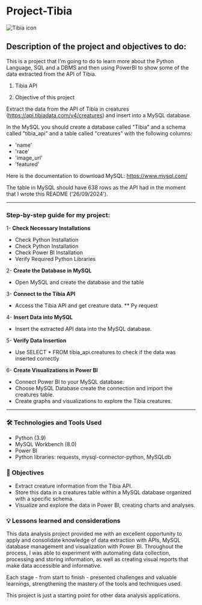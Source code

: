 # Project-Tibia

![Tibia icon](https://www.tibiabr.com/wp-content/uploads/2017/12/TibiaDragonLogo_HighRes.png)

## Description of the project and objectives to do:

This is a project that I'm going to do to learn more about the Python Language, SQL and a DBMS and then using PowerBI to show some of the data extracted from the API of Tibia.

1. Tibia API

2. Objective of this project

Extract the data from the API of Tibia in creatures (https://api.tibiadata.com/v4/creatures) and insert into a MySQL database.

In the MySQL you should create a database called "Tibia" and a schema called "tibia_api" and a table called "creatures" with the following columns:

- 'name'
- 'race'
- 'image_url'
- 'featured'

Here is the documentation to download MySQL: https://www.mysql.com/

The table in MySQL should have 638 rows as the API had in the moment that I wrote this README ('26/09/2024'). 

---

### Step-by-step guide for my project:

1- **Check Necessary Installations**
* Check Python Installation
* Check Python Installation
* Check Power BI Installation
* Verify Required Python Libraries

2- **Create the Database in MySQL**
*  Open MySQL and create the database and the table

3- **Connect to the Tibia API**
* Access the Tibia API and get creature data. ** Py request

4- **Insert Data into MySQL**
* Insert the extracted API data into the MySQL database. 

5- **Verify Data Insertion**
* Use SELECT * FROM tibia_api.creatures to check if the data was inserted correctly

6- **Create Visualizations in Power BI**
* Connect Power BI to your MySQL database. 
* Choose MySQL Database create the connection and import the creatures table.
* Create graphs and visualizations to explore the Tibia creatures.

***


### 🛠️ Technologies and Tools Used
* Python (3.9)
* MySQL Workbench (8.0)
* Power BI
* Python libraries: requests, mysql-connector-python, MySQLdb

### 🎯 Objectives
* Extract creature information from the Tibia API.
* Store this data in a creatures table within a MySQL database organized with a specific schema.
* Visualize and explore the data in Power BI, creating charts and analyses.
 
### 💡 Lessons learned and considerations

This data analysis project provided me with an excellent opportunity to apply and consolidate knowledge of data extraction with APIs, MySQL database management and visualization with Power BI. Throughout the process, I was able to experiment with automating data collection, processing and storing information, as well as creating visual reports that make data accessible and informative.

Each stage - from start to finish - presented challenges and valuable learnings, strengthening the mastery of the tools and techniques used.

This project is just a starting point for other data analysis applications.
